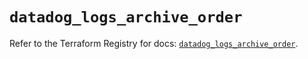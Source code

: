 # `datadog_logs_archive_order`

Refer to the Terraform Registry for docs: [`datadog_logs_archive_order`](https://registry.terraform.io/providers/datadog/datadog/3.41.0/docs/resources/logs_archive_order).

